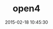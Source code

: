 ---
layout: post
title:  "open4"
repo:   "ahoward/open4"
date:   2015-02-18 10:45:30
gemurl: https://github.com/ahoward/open4
---